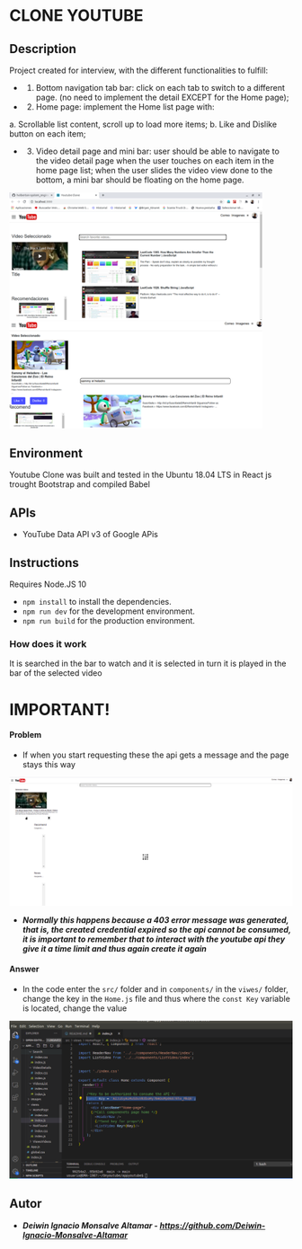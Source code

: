 # CLONE YOUTUBE

## Description

Project created for interview, with the different functionalities to fulfill:


-   1. Bottom navigation tab bar: click on each tab to switch to a different page. (no need
to implement the detail EXCEPT for the Home page);
-   2. Home page: implement the Home list page with:

a. Scrollable list content, scroll up to load more items;
b. Like and Dislike button on each item;
-   3. Video detail page and mini bar: user should be able to navigate to the video detail
page when the user touches on each item in the home page list; when the user slides
the video view done to the bottom, a mini bar should be floating on the home page.


<img src="./imagesReadme/PrincipalClone.png" width="450"/>
<br>

<img src="./imagesReadme/search.png" width="450"/>




## Environment

Youtube Clone was built and tested in the Ubuntu 18.04 LTS  in React js trought Bootstrap and compiled Babel


## APIs

-   YouTube Data API v3 of Google APis

## Instructions

Requires Node.JS 10

- `npm install` to install the dependencies.
- `npm run dev` for the development environment.
- `npm run build` for the production environment.
 
### How does it work
It is searched in the bar to watch and it is selected in turn it is played in the bar of the selected video



# IMPORTANT!

#### Problem 
- If when you start requesting these the api gets a message and the page stays this way

<img src="./imagesReadme/problem.png" width="650"/>


- ***Normally this happens because a 403 error message was generated, that is, the created credential expired so the api cannot be consumed, it is important to remember that to interact with the youtube api they give it a time limit and thus again create it again***

#### Answer


- In the code enter the ```src/``` folder and in ```components/``` in the ```viwes/``` folder, change the key in the ```Home.js``` file and thus where the ```const Key``` variable is located, change the value
<img src="./imagesReadme/answer.png" width="650"/>




## Autor

-   ***Deiwin Ignacio Monsalve Altamar - <https://github.com/Deiwin-Ignacio-Monsalve-Altamar>***

